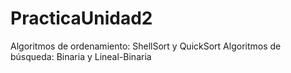 # PracticaUnidad2

Algoritmos de ordenamiento: ShellSort y QuickSort
Algoritmos de búsqueda: Binaria y Lineal-Binaria
